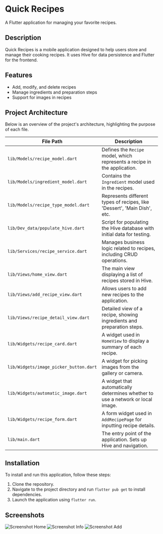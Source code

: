 # Quick Recipes

A Flutter application for managing your favorite recipes.

## Description

Quick Recipes is a mobile application designed to help users store and manage their cooking recipes. It uses Hive for data persistence and Flutter for the frontend.

## Features

- Add, modify, and delete recipes
- Manage ingredients and preparation steps
- Support for images in recipes

## Project Architecture

Below is an overview of the project's architecture, highlighting the purpose of each file.

| File Path                                 | Description                                                                                     |
|-------------------------------------------|-------------------------------------------------------------------------------------------------|
| `lib/Models/recipe_model.dart`            | Defines the `Recipe` model, which represents a recipe in the application.                       |
| `lib/Models/ingredient_model.dart`        | Contains the `Ingredient` model used in the recipes.                                            |
| `lib/Models/recipe_type_model.dart`       | Represents different types of recipes, like 'Dessert', 'Main Dish', etc.                        |
| `lib/Dev_data/populate_hive.dart`         | Script for populating the Hive database with initial data for testing.                          |
| `lib/Services/recipe_service.dart`        | Manages business logic related to recipes, including CRUD operations.                           |
| `lib/Views/home_view.dart`                | The main view displaying a list of recipes stored in Hive.                                      |
| `lib/Views/add_recipe_view.dart`          | Allows users to add new recipes to the application.                                             |
| `lib/Views/recipe_detail_view.dart`       | Detailed view of a recipe, showing ingredients and preparation steps.                           |
| `lib/Widgets/recipe_card.dart`            | A widget used in `HomeView` to display a summary of each recipe.                                |
| `lib/Widgets/image_picker_button.dart`    | A widget for picking images from the gallery or camera.                                         |
| `lib/Widgets/automatic_image.dart`        | A widget that automatically determines whether to use a network or local image.                 |
| `lib/Widgets/recipe_form.dart`            | A form widget used in `AddRecipePage` for inputting recipe details.                             |
| `lib/main.dart`                           | The entry point of the application. Sets up Hive and navigation.                                |

## Installation

To install and run this application, follow these steps:

1. Clone the repository.
2. Navigate to the project directory and run `flutter pub get` to install dependencies.
3. Launch the application using `flutter run`.

## Screenshots

![Screenshot Home](screenshots/home.png)
![Screenshot Info](screenshots/info.png)
![Screenshot Add](screenshots/add.png)